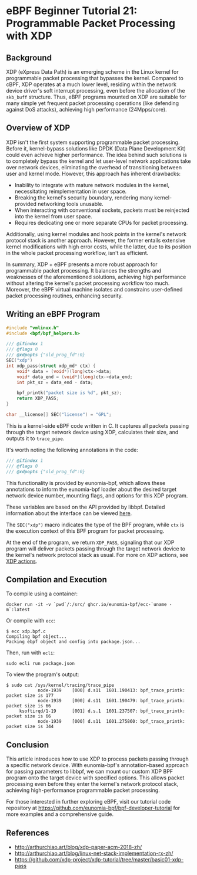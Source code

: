 # eBPF Beginner Tutorial 21: Programmable Packet Processing with XDP

## Background

XDP (eXpress Data Path) is an emerging scheme in the Linux kernel for programmable packet processing that bypasses the kernel. Compared to cBPF, XDP operates at a much lower level, residing within the network device driver's soft interrupt processing, even before the allocation of the `skb_buff` structure. Thus, eBPF programs mounted on XDP are suitable for many simple yet frequent packet processing operations (like defending against DoS attacks), achieving high performance (24Mpps/core).

## Overview of XDP

XDP isn't the first system supporting programmable packet processing. Before it, kernel-bypass solutions like DPDK (Data Plane Development Kit) could even achieve higher performance. The idea behind such solutions is to completely bypass the kernel and let user-level network applications take over network devices, eliminating the overhead of transitioning between user and kernel mode. However, this approach has inherent drawbacks:

+ Inability to integrate with mature network modules in the kernel, necessitating reimplementation in user space.
+ Breaking the kernel's security boundary, rendering many kernel-provided networking tools unusable.
+ When interacting with conventional sockets, packets must be reinjected into the kernel from user space.
+ Requires dedicating one or more separate CPUs for packet processing.

Additionally, using kernel modules and hook points in the kernel's network protocol stack is another approach. However, the former entails extensive kernel modifications with high error costs, while the latter, due to its position in the whole packet processing workflow, isn't as efficient.

In summary, XDP + eBPF presents a more robust approach for programmable packet processing. It balances the strengths and weaknesses of the aforementioned solutions, achieving high performance without altering the kernel's packet processing workflow too much. Moreover, the eBPF virtual machine isolates and constrains user-defined packet processing routines, enhancing security.

## Writing an eBPF Program

```C
#include "vmlinux.h"
#include <bpf/bpf_helpers.h>

/// @ifindex 1
/// @flags 0
/// @xdpopts {"old_prog_fd":0}
SEC("xdp")
int xdp_pass(struct xdp_md* ctx) {
    void* data = (void*)(long)ctx->data;
    void* data_end = (void*)(long)ctx->data_end;
    int pkt_sz = data_end - data;

    bpf_printk("packet size is %d", pkt_sz);
    return XDP_PASS;
}

char __license[] SEC("license") = "GPL";
```

This is a kernel-side eBPF code written in C. It captures all packets passing through the target network device using XDP, calculates their size, and outputs it to `trace_pipe`.

It's worth noting the following annotations in the code:

```C
/// @ifindex 1
/// @flags 0
/// @xdpopts {"old_prog_fd":0}
```

This functionality is provided by eunomia-bpf, which allows these annotations to inform the eunomia-bpf loader about the desired target network device number, mounting flags, and options for this XDP program.

These variables are based on the API provided by libbpf. Detailed information about the interface can be viewed [here](https://patchwork.kernel.org/project/netdevbpf/patch/20220120061422.2710637-2-andrii@kernel.org/#24705508).

The `SEC("xdp")` macro indicates the type of the BPF program, while `ctx` is the execution context of this BPF program for packet processing.

At the end of the program, we return `XDP_PASS`, signaling that our XDP program will deliver packets passing through the target network device to the kernel's network protocol stack as usual. For more on XDP actions, see [XDP actions](https://prototype-kernel.readthedocs.io/en/latest/networking/XDP/implementation/xdp_actions.html).

## Compilation and Execution

To compile using a container:

```console
docker run -it -v `pwd`/:/src/ ghcr.io/eunomia-bpf/ecc-`uname -m`:latest
```

Or compile with `ecc`:

```console
$ ecc xdp.bpf.c
Compiling bpf object...
Packing ebpf object and config into package.json...
```

Then, run with `ecli`:

```console
sudo ecli run package.json
```

To view the program's output:

```console
$ sudo cat /sys/kernel/tracing/trace_pipe
            node-1939    [000] d.s11  1601.190413: bpf_trace_printk: packet size is 177
            node-1939    [000] d.s11  1601.190479: bpf_trace_printk: packet size is 66
     ksoftirqd/1-19      [001] d.s.1  1601.237507: bpf_trace_printk: packet size is 66
            node-1939    [000] d.s11  1601.275860: bpf_trace_printk: packet size is 344
```

## Conclusion

This article introduces how to use XDP to process packets passing through a specific network device. With eunomia-bpf's annotation-based approach for passing parameters to libbpf, we can mount our custom XDP BPF program onto the target device with specified options. This allows packet processing even before they enter the kernel's network protocol stack, achieving high-performance programmable packet processing.

For those interested in further exploring eBPF, visit our tutorial code repository at <https://github.com/eunomia-bpf/bpf-developer-tutorial> for more examples and a comprehensive guide.

## References

+ <http://arthurchiao.art/blog/xdp-paper-acm-2018-zh/>
+ <http://arthurchiao.art/blog/linux-net-stack-implementation-rx-zh/>
+ <https://github.com/xdp-project/xdp-tutorial/tree/master/basic01-xdp-pass>
